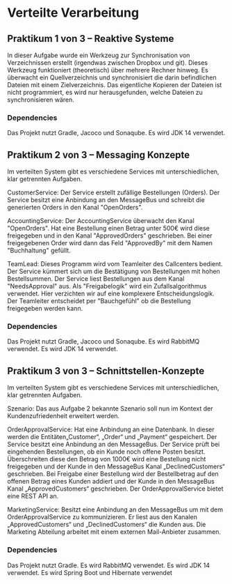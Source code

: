 # Verteilte Verarbeitung 
## Praktikum 1 von 3 –  Reaktive Systeme
In dieser Aufgabe wurde ein  Werkzeug zur Synchronisation von Verzeichnissen erstellt (irgendwas zwischen Dropbox und git).
Dieses Werkzeug funktioniert (theoretisch) über mehrere Rechner hinweg.
Es überwacht ein Quellverzeichnis und synchronisiert die darin befindlichen Dateien mit einem Zielverzeichnis. Das eigentliche Kopieren der Dateien ist nicht programmiert, es wird nur herausgefunden, welche Dateien zu synchronisieren wären.
### Dependencies
Das Projekt nutzt Gradle, Jacoco und Sonaqube.
Es wird JDK 14 verwendet.
## Praktikum 2 von 3 – Messaging Konzepte
 Im verteilten System gibt es verschiedene Services mit unterschiedlichen, klar getrennten Aufgaben. 
 
CustomerService: Der Service erstellt zufällige Bestellungen (Orders). Der Service besitzt eine Anbindung an den MessageBus und schreibt die generierten Orders in den Kanal "OpenOrders". 

AccountingService:  Der AccountingService überwacht den Kanal "OpenOrders".  Hat eine Bestellung einen Betrag unter 500€ wird diese freigegeben und in den Kanal "ApprovedOrders" geschrieben. Bei einer freigegebenen Order wird dann das Feld "ApprovedBy" mit dem Namen "Buchhaltung" gefüllt. 
 
TeamLead: Dieses Programm wird vom Teamleiter des Callcenters bedient. Der Service kümmert sich um die Bestätigung von Bestellungen mit hohen Bestellsummen. Der Service liest Bestellungen aus dem Kanal "NeedsApproval" aus. Als "Freigabelogik" wird ein Zufallsalgorithmus verwendet. Hier verzichten wir auf eine komplexere Entscheidungslogik. Der Teamleiter entscheidet per "Bauchgefühl" ob die Bestellung freigegeben werden kann.
### Dependencies
Das Projekt nutzt Gradle, Jacoco und Sonaqube.
Es wird RabbitMQ verwendet.
Es wird JDK 14 verwendet.

## Praktikum 3 von 3 – Schnittstellen-Konzepte
Im verteilten System gibt es verschiedene Services mit unterschiedlichen, klar getrennten Aufgaben.

Szenario: Das aus Aufgabe 2 bekannte Szenario soll nun im Kontext der Kundenzufriedenheit erweitert
werden.

OrderApprovalService: Hat eine Anbindung an eine Datenbank. In dieser werden die Entitäten„Customer“, „Order“ und „Payment“ gespeichert. Der Service besitzt eine Anbindung an den MessageBus. Der Service prüft bei eingehenden Bestellungen, ob ein Kunde noch offene Posten besitzt. Überschreiten diese den Betrag von 1000€ wird eine Bestellung nicht freigegeben und der Kunde in den MessageBus Kanal „DeclinedCustomers“ geschrieben. Bei Freigabe einer Bestellung wird der Bestellbetrag auf den offenen Betrag eines Kunden addiert und der Kunde in den MessageBus Kanal „ApprovedCustomers“ geschrieben. Der OrderApprovalService bietet eine REST API an.

MarketingService: Besitzt eine Anbindung an den MessageBus um mit dem OrderApprovalService zu kommunizieren. Er liest aus den Kanalen „ApprovedCustomers“ und „DeclinedCustomers“ die Kunden aus. Die Marketing Abteilung arbeitet mit einem externen Mail-Anbieter zusammen.
### Dependencies
Das Projekt nutzt Gradle.
Es wird RabbitMQ verwendet.
Es wird JDK 14 verwendet.
Es wird Spring Boot und Hibernate verwendet